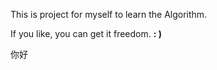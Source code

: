 This is project for myself to learn the Algorithm.
 
If you like, you can get it freedom. **: )**

你好